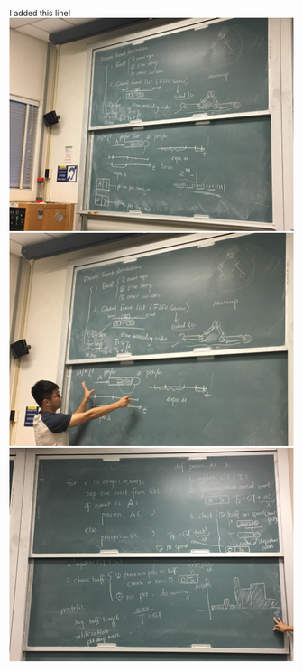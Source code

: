I added this line!
![alt text](https://github.com/Iaskebba/ECS152ProjectOne/blob/master/doc_images/ECS2.jpg)
![alt text](https://github.com/Iaskebba/ECS152ProjectOne/blob/master/doc_images/ECS3.jpg)
![alt text](https://github.com/Iaskebba/ECS152ProjectOne/blob/master/doc_images/ECS1.jpg)
